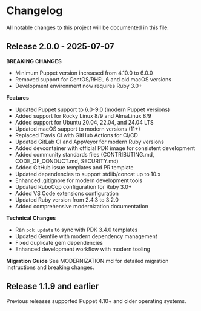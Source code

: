 # Changelog

All notable changes to this project will be documented in this file.

## Release 2.0.0 - 2025-07-07

**BREAKING CHANGES**
- Minimum Puppet version increased from 4.10.0 to 6.0.0
- Removed support for CentOS/RHEL 6 and old macOS versions
- Development environment now requires Ruby 3.0+

**Features**
- Updated Puppet support to 6.0-9.0 (modern Puppet versions)
- Added support for Rocky Linux 8/9 and AlmaLinux 8/9
- Added support for Ubuntu 20.04, 22.04, and 24.04 LTS
- Updated macOS support to modern versions (11+)
- Replaced Travis CI with GitHub Actions for CI/CD
- Updated GitLab CI and AppVeyor for modern Ruby versions
- Added devcontainer with official PDK image for consistent development
- Added community standards files (CONTRIBUTING.md, CODE_OF_CONDUCT.md, SECURITY.md)
- Added GitHub issue templates and PR template
- Updated dependencies to support stdlib/concat up to 10.x
- Enhanced .gitignore for modern development tools
- Updated RuboCop configuration for Ruby 3.0+
- Added VS Code extensions configuration
- Updated Ruby version from 2.4.3 to 3.2.0
- Added comprehensive modernization documentation

**Technical Changes**
- Ran `pdk update` to sync with PDK 3.4.0 templates
- Updated Gemfile with modern dependency management
- Fixed duplicate gem dependencies
- Enhanced development workflow with modern tooling

**Migration Guide**
See MODERNIZATION.md for detailed migration instructions and breaking changes.

## Release 1.1.9 and earlier

Previous releases supported Puppet 4.10+ and older operating systems.
